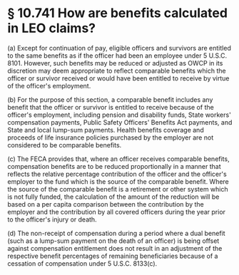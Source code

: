 # § 10.741   How are benefits calculated in LEO claims?

(a) Except for continuation of pay, eligible officers and survivors are entitled to the same benefits as if the officer had been an employee under 5 U.S.C. 8101. However, such benefits may be reduced or adjusted as OWCP in its discretion may deem appropriate to reflect comparable benefits which the officer or survivor received or would have been entitled to receive by virtue of the officer's employment.


(b) For the purpose of this section, a comparable benefit includes any benefit that the officer or survivor is entitled to receive because of the officer's employment, including pension and disability funds, State workers' compensation payments, Public Safety Officers' Benefits Act payments, and State and local lump-sum payments. Health benefits coverage and proceeds of life insurance policies purchased by the employer are not considered to be comparable benefits.


(c) The FECA provides that, where an officer receives comparable benefits, compensation benefits are to be reduced proportionally in a manner that reflects the relative percentage contribution of the officer and the officer's employer to the fund which is the source of the comparable benefit. Where the source of the comparable benefit is a retirement or other system which is not fully funded, the calculation of the amount of the reduction will be based on a per capita comparison between the contribution by the employer and the contribution by all covered officers during the year prior to the officer's injury or death.


(d) The non-receipt of compensation during a period where a dual benefit (such as a lump-sum payment on the death of an officer) is being offset against compensation entitlement does not result in an adjustment of the respective benefit percentages of remaining beneficiaries because of a cessation of compensation under 5 U.S.C. 8133(c).




